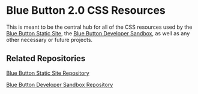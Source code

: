 # Blue Button 2.0 CSS Resources

This is meant to be the central hub for all of the CSS resources used by the [Blue Button Static Site](https://bluebutton.cms.gov/https://bluebutton.cms.gov/), the [Blue Button Developer Sandbox](https://sandbox.bluebutton.cms.gov/), as well as any other necessary or future projects.

## Related Repositories

[Blue Button Static Site Repository](https://github.com/CMSgov/bluebutton-site-static)

[Blue Button Developer Sandbox Repository](https://github.com/CMSgov/bluebutton-web-server)
